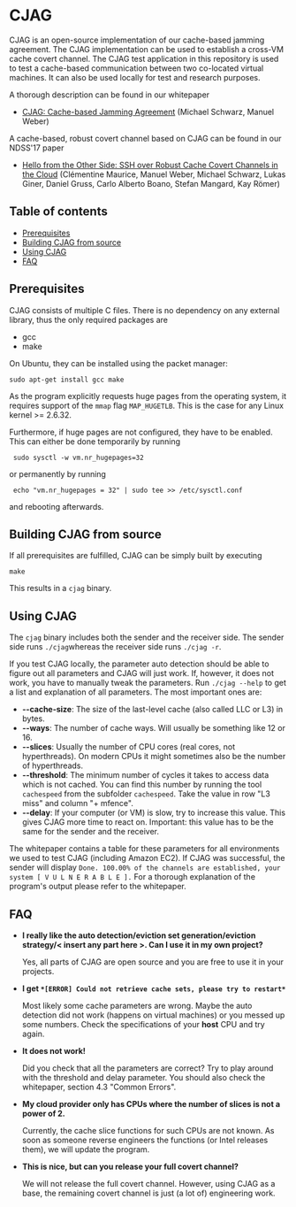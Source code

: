# CJAG 

CJAG is an open-source implementation of our cache-based jamming agreement. 
The CJAG implementation can be used to establish a cross-VM cache covert channel. The CJAG test application in this repository is used to test a cache-based communication between two co-located virtual machines. It can also be used locally for test and research purposes. 

A thorough description can be found in our whitepaper
 
 * [CJAG: Cache-based Jamming Agreement](https://www.blackhat.com/asia-17/briefings/schedule/index.html#hello-from-the-other-side-ssh-over-robust-cache-covert-channels-in-the-cloud-5376) (Michael Schwarz, Manuel Weber)

A cache-based, robust covert channel based on CJAG can be found in our NDSS'17 paper

 * [Hello from the Other Side: SSH over Robust Cache Covert Channels in the Cloud](https://cmaurice.fr/pdf/ndss17_maurice.pdf) (Clémentine Maurice, Manuel Weber, Michael Schwarz, Lukas Giner, Daniel Gruss, Carlo Alberto Boano, Stefan Mangard, Kay Römer)
 
## Table of contents
 
* [Prerequisites](#prerequisites)
* [Building CJAG from source](#building-cjag-from-source)
* [Using CJAG](#using-cjag)
* [FAQ](#faq)

## Prerequisites

CJAG consists of multiple C files. There is no dependency on any external library, thus the only required packages are 

* gcc
* make

On Ubuntu, they can be installed using the packet manager:

    sudo apt-get install gcc make
    
 As the program explicitly requests huge pages from the operating system, it requires support of the `mmap` flag `MAP_HUGETLB`. This is the case for any Linux kernel >= 2.6.32.

 Furthermore, if huge pages are not configured, they have to be enabled.
 This can either be done temporarily by running
 
     sudo sysctl -w vm.nr_hugepages=32
 
 or permanently by running
 
     echo "vm.nr_hugepages = 32" | sudo tee >> /etc/sysctl.conf
     
and rebooting afterwards.

## Building CJAG from source

If all prerequisites are fulfilled, CJAG can be simply built by executing

    make
    
This results in a `cjag` binary.

## Using CJAG

The `cjag` binary includes both the sender and the receiver side. 
The sender side runs `./cjag`whereas the receiver side runs `./cjag -r`. 

If you test CJAG locally, the parameter auto detection should be able to figure out all parameters and CJAG will just work. If, however, it does not work, you have to manually tweak the parameters. Run `./cjag --help` to get a list and explanation of all parameters. The most important ones are:

 * **--cache-size**: The size of the last-level cache (also called LLC or L3) in bytes. 
 * **--ways**: The number of cache ways. Will usually be something like 12 or 16. 
 * **--slices**: Usually the number of CPU cores (real cores, not hyperthreads). On modern CPUs it might sometimes also be the number of hyperthreads. 
 * **--threshold**: The minimum number of cycles it takes to access data which is not cached. You can find this number by running the tool `cachespeed` from the subfolder `cachespeed`. Take the value in row "L3 miss" and column "+ mfence".
* **--delay**: If your computer (or VM) is slow, try to increase this value. This gives CJAG more time to react on. Important: this value has to be the same for the sender and the receiver.

The whitepaper contains a table for these parameters for all environments we used to test CJAG (including Amazon EC2). 
If CJAG was successful, the sender will display `Done. 100.00% of the channels are established, your system [ V U L N E R A B L E ].` 
For a thorough explanation of the program's output please refer to the whitepaper. 

## FAQ

* **I really like the auto detection/eviction set generation/eviction strategy/< insert any part here >. Can I use it in my own project?**

   Yes, all parts of CJAG are open source and you are free to use it in your projects. 

* **I get `*[ERROR] Could not retrieve cache sets, please try to restart*`**

   Most likely some cache parameters are wrong. Maybe the auto detection did not work (happens on virtual machines) or you messed up some numbers. Check the specifications of your **host** CPU and try again.
   
* **It does not work!**

   Did you check that all the parameters are correct? Try to play around with the threshold and delay parameter. You should also check the whitepaper, section 4.3 "Common Errors". 
   
* **My cloud provider only has CPUs where the number of slices is not a power of 2.**

    Currently, the cache slice functions for such CPUs are not known. As soon as someone reverse engineers the functions (or Intel releases them), we will update the program. 
    
* **This is nice, but can you release your full covert channel?**

   We will not release the full covert channel. However, using CJAG as a base, the remaining covert channel is just (a lot of) engineering work. 